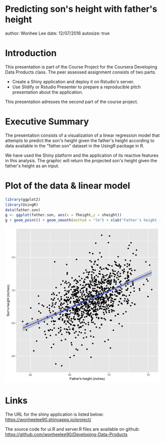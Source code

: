 Predicting son's height with father's height
========================================================
author: Wonhee Lee
date: 12/07/2016
autosize: true

Introduction
========================================================

This presentation is part of the Course Project for the Coursera Developing Data Products class. The peer assessed assignment consists of two parts. 
- Create a Shiny application and deploy it on Rstudio's server. 
- Use Slidify or Rstudio Presenter to prepare a reproducible pitch presentation about the application.

This presentation adresses the second part of the course project.

Executive Summary
========================================================

The presentation consists of a visualization of a linear regression model that attempts to predict the son's height given the father's height according to data available in the "father.son" dataset in the UsingR package in R.

We have used the Shiny platform and the application of its reactive features in this analysis. The graphic will return the projected son's height given the father's height as an input.

Plot of the data & linear model
========================================================


```r
library(ggplot2)
library(UsingR)
data(father.son)
g <- ggplot(father.son, aes(x = fheight,y = sheight))
g + geom_point() + geom_smooth(method = "lm") + xlab("Father's height (inches)") + ylab("Son's height (inches)")
```

![plot of chunk plot](ShinyPT-figure/plot-1.png)

Links
========================================================

The URL for the shiny application is listed below:
https://wonheelee90.shinyapps.io/project/

The source code for ui.R and server.R files are available on github:
https://github.com/wonheelee90/Developing-Data-Products
